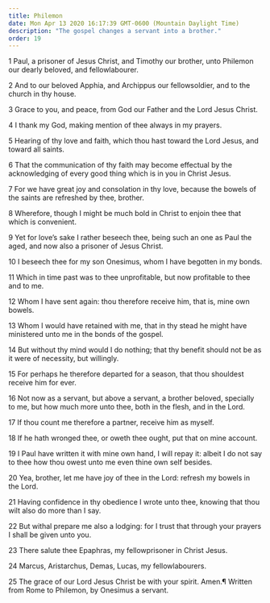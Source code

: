 ```yaml
---
title: Philemon
date: Mon Apr 13 2020 16:17:39 GMT-0600 (Mountain Daylight Time)
description: "The gospel changes a servant into a brother."
order: 19
---
```


1 Paul, a prisoner of Jesus Christ, and Timothy our brother, unto Philemon our dearly beloved, and fellowlabourer.

2 And to our beloved Apphia, and Archippus our fellowsoldier, and to the church in thy house.

3 Grace to you, and peace, from God our Father and the Lord Jesus Christ.

4 I thank my God, making mention of thee always in my prayers.

5 Hearing of thy love and faith, which thou hast toward the Lord Jesus, and toward all saints.

6 That the communication of thy faith may become effectual by the acknowledging of every good thing which is in you in Christ Jesus.

7 For we have great joy and consolation in thy love, because the bowels of the saints are refreshed by thee, brother.

8 Wherefore, though I might be much bold in Christ to enjoin thee that which is convenient.

9 Yet for love’s sake I rather beseech thee, being such an one as Paul the aged, and now also a prisoner of Jesus Christ.

10 I beseech thee for my son Onesimus, whom I have begotten in my bonds.

11 Which in time past was to thee unprofitable, but now profitable to thee and to me.

12 Whom I have sent again: thou therefore receive him, that is, mine own bowels.

13 Whom I would have retained with me, that in thy stead he might have ministered unto me in the bonds of the gospel.

14 But without thy mind would I do nothing; that thy benefit should not be as it were of necessity, but willingly.

15 For perhaps he therefore departed for a season, that thou shouldest receive him for ever.

16 Not now as a servant, but above a servant, a brother beloved, specially to me, but how much more unto thee, both in the flesh, and in the Lord.

17 If thou count me therefore a partner, receive him as myself.

18 If he hath wronged thee, or oweth thee ought, put that on mine account.

19 I Paul have written it with mine own hand, I will repay it: albeit I do not say to thee how thou owest unto me even thine own self besides.

20 Yea, brother, let me have joy of thee in the Lord: refresh my bowels in the Lord.

21 Having confidence in thy obedience I wrote unto thee, knowing that thou wilt also do more than I say.

22 But withal prepare me also a lodging: for I trust that through your prayers I shall be given unto you.

23 There salute thee Epaphras, my fellowprisoner in Christ Jesus.

24 Marcus, Aristarchus, Demas, Lucas, my fellowlabourers.

25 The grace of our Lord Jesus Christ be with your spirit. Amen.¶ Written from Rome to Philemon, by Onesimus a servant.
